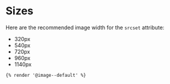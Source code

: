 # Sizes

Here are the recommended image width for the `srcset` attribute:

- 320px
- 540px
- 720px
- 960px
- 1140px

```
{% render '@image--default' %}
```
